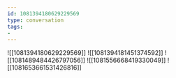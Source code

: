 ```yaml
---
id: 1081394180629229569
type: conversation
tags:
- 
---
```

![[1081394180629229569]]
![[1081394181451374592]]
![[1081489484426797056]]
![[1081556668419330049]]
![[1081653661531426816]]

